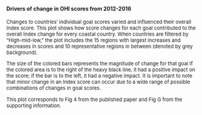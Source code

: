 #### Drivers of change in OHI scores from 2012-2016

<font size = 2>
Changes to countries’ individual goal scores varied and influenced their overall Index score. This plot shows how score changes for each goal contributed to the overall Index change for every coastal country. When countries are filtered by “High-mid-low,” the plot includes the 15 regions with largest increases and decreases in scores and 10 representative regions in between (denoted by grey background). 

The size of the colored bars represents the magnitude of change for that goal  If the colored area is to the right of the heavy black line, it had a positive impact on the score; if the bar is to the left, it had a negative impact.  It is important to note that minor change in an Index score can occur due to a wide range of possible combinations of changes in goal scores.

This plot corresponds to Fig 4 from the published paper and Fig G from the supporting information.
</font>
